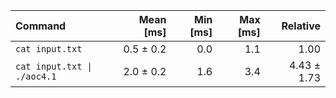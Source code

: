 | Command | Mean [ms] | Min [ms] | Max [ms] | Relative |
|:---|---:|---:|---:|---:|
| `cat input.txt` | 0.5 ± 0.2 | 0.0 | 1.1 | 1.00 |
| `cat input.txt \| ./aoc4.1` | 2.0 ± 0.2 | 1.6 | 3.4 | 4.43 ± 1.73 |
